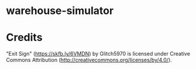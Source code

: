 # warehouse-simulator

# Credits

"Exit Sign" (https://skfb.ly/6VMDN) by Glitch5970 is licensed under Creative Commons Attribution (http://creativecommons.org/licenses/by/4.0/).
